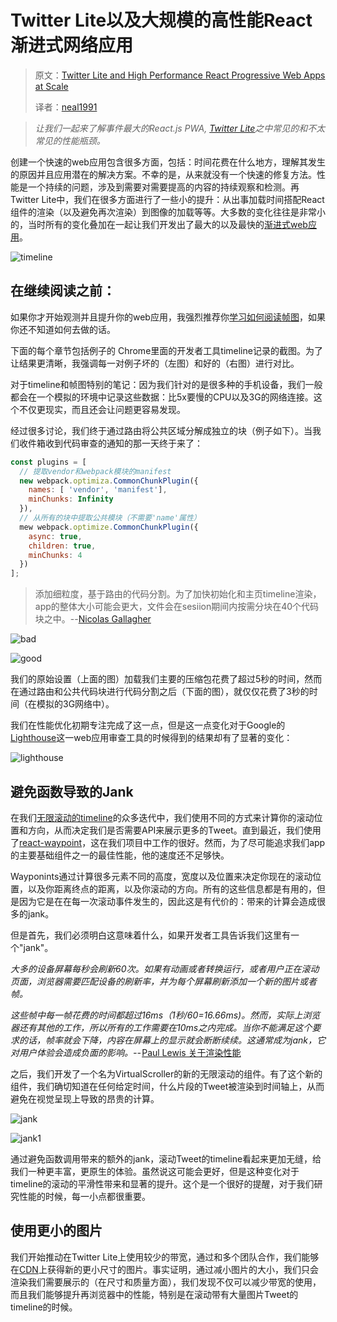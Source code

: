 # Twitter Lite以及大规模的高性能React渐进式网络应用

> 原文：[Twitter Lite and High Performance React Progressive Web Apps at Scale](https://medium.com/@paularmstrong/twitter-lite-and-high-performance-react-progressive-web-apps-at-scale-d28a00e780a3)
>
> 译者：[neal1991](https://github.com/neal1991)

> *让我们一起来了解事件最大的React.js PWA,  [Twitter Lite](https://mobile.twitter.com/)之中常见的和不太常见的性能瓶颈。*

创建一个快速的web应用包含很多方面，包括：时间花费在什么地方，理解其发生的原因并且应用潜在的解决方案。不幸的是，从来就没有一个快速的修复方法。性能是一个持续的问题，涉及到需要对需要提高的内容的持续观察和检测。再Twitter Lite中，我们在很多方面进行了一些小的提升：从出事加载时间搭配React组件的渲染（以及避免再次渲染）到图像的加载等等。大多数的变化往往是非常小的，当时所有的变化叠加在一起让我们开发出了最大的以及最快的[渐进式web应用](https://developers.google.com/web/progressive-web-apps/)。

![timeline](https://cdn-images-1.medium.com/max/1375/1*6f1XFtCP9Ki04onTv-QEHw.png)

## 在继续阅读之前：

如果你才开始观测并且提升你的web应用，我强烈推荐你[学习如何阅读帧图](http://www.brendangregg.com/flamegraphs.html)，如果你还不知道如何去做的话。

下面的每个章节包括例子的 Chrome里面的开发者工具timeline记录的截图。为了让结果更清晰，我强调每一对例子坏的（左图）和好的（右图）进行对比。

对于timeline和帧图特别的笔记：因为我们针对的是很多种的手机设备，我们一般都会在一个模拟的环境中记录这些数据：比5x要慢的CPU以及3G的网络连接。这个不仅更现实，而且还会让问题更容易发现。

经过很多讨论，我们终于通过路由将公共区域分解成独立的块（例子如下）。当我们收件箱收到代码审查的通知的那一天终于来了：

```javascript
const plugins = [
  // 提取vendor和webpack模块的manifest
  new webpack.optimiza.CommonChunkPlugin({
    names: [ 'vendor', 'manifest'],
    minChunks: Infinity
  }),
  // 从所有的块中提取公共模块（不需要'name'属性）
  mew webpack.optimize.CommonChunkPlugin({
    async: true,
  	children: true,
  	minChunks: 4
  })
];
```

> 添加细粒度，基于路由的代码分割。为了加快初始化和主页timeline渲染，app的整体大小可能会更大，文件会在sesiion期间内按需分块在40个代码块之中。--[Nicolas Gallagher](https://medium.com/@necolas)

![bad](https://cloud.githubusercontent.com/assets/12164075/25030441/8f688324-20f7-11e7-8ea0-28c8a664cd17.png)

![good](https://cloud.githubusercontent.com/assets/12164075/25030485/bbc4e6ce-20f7-11e7-94cd-750656dbaac8.png)

我们的原始设置（上面的图）加载我们主要的压缩包花费了超过5秒的时间，然而在通过路由和公共代码块进行代码分割之后（下面的图），就仅仅花费了3秒的时间（在模拟的3G网络中）。

我们在性能优化初期专注完成了这一点，但是这一点变化对于Google的[Lighthouse](https://developers.google.com/web/tools/lighthouse/)这一web应用审查工具的时候得到的结果却有了显著的变化：

![lighthouse](https://cloud.githubusercontent.com/assets/12164075/25030711/6bfb4b18-20f9-11e7-99d1-91e4e4d3648b.png)

## 避免函数导致的Jank

在我们[无限滚动的timeline](http://itsze.ro/blog/2017/04/09/infinite-list-and-react.html)的众多迭代中，我们使用不同的方式来计算你的滚动位置和方向，从而决定我们是否需要API来展示更多的Tweet。直到最近，我们使用了[react-waypoint](https://github.com/brigade/react-waypoint)，这在我们项目中工作的很好。然而，为了尽可能追求我们app的主要基础组件之一的最佳性能，他的速度还不足够快。

Wayponints通过计算很多元素不同的高度，宽度以及位置来决定你现在的滚动位置，以及你距离终点的距离，以及你滚动的方向。所有的这些信息都是有用的，但是因为它是在在每一次滚动事件发生的，因此这是有代价的：带来的计算会造成很多的jank。

但是首先，我们必须明白这意味着什么，如果开发者工具告诉我们这里有一个"jank"。

*大多的设备屏幕每秒会刷新60次。如果有动画或者转换运行，或者用户正在滚动页面，浏览器需要匹配设备的刷新率，并为每个屏幕刷新添加一个新的图片或者帧。*

*这些帧中每一帧花费的时间都超过16ms（1秒/60=16.66ms)。然而，实际上浏览器还有其他的工作，所以所有的工作需要在10ms之内完成。当你不能满足这个要求的话，帧率就会下降，内容在屏幕上的显示就会断断续续。这通常成为jank，它对用户体验会造成负面的影响。--* [Paul Lewis 关于渲染性能](https://developers.google.com/web/fundamentals/performance/rendering/)

之后，我们开发了一个名为VirtualScroller的新的无限滚动的组件。有了这个新的组件，我们确切知道在任何给定时间，什么片段的Tweet被渲染到时间轴上，从而避免在视觉呈现上导致的昂贵的计算。

![jank](https://cloud.githubusercontent.com/assets/12164075/25031297/78997930-20fe-11e7-9c15-93ec722ef6b4.png)

![jank1](https://cloud.githubusercontent.com/assets/12164075/25031311/97df4c52-20fe-11e7-9300-9745f9ab096e.png)

通过避免函数调用带来的额外的jank，滚动Tweet的timeline看起来更加无缝，给我们一种更丰富，更原生的体验。虽然说这可能会更好，但是这种变化对于timeline的滚动的平滑性带来和显著的提升。这个是一个很好的提醒，对于我们研究性能的时候，每一小点都很重要。

## 使用更小的图片

我们开始推动在Twitter Lite上使用较少的带宽，通过和多个团队合作，我们能够在[CDN](https://en.wikipedia.org/wiki/Content_delivery_network)上获得新的更小尺寸的图片。事实证明，通过减小图片的大小，我们只会渲染我们需要展示的（在尺寸和质量方面），我们发现不仅可以减少带宽的使用，而且我们能够提升再浏览器中的性能，特别是在滚动带有大量图片Tweet的timeline的时候。

















